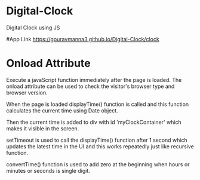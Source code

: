 # Digital-Clock
Digital Clock using JS


#App Link
https://gouravmanna3.github.io/Digital-Clock/clock

# Onload Attribute
Execute a javaScript function immediately after the page is loaded. The onload attribute can be used to check the visitor's browser type and browser version.

When the page is loaded displayTime() function is called and this function calculates the current time using Date object.

Then the current time is added to div with id 'myClockContainer' which makes it visible in the screen.

setTimeout is used to call the displayTime() function after 1 second which updates the latest time in the UI and this works repeatedly just like recursive function.

convertTime() function is used to add zero at the beginning when hours or minutes or seconds is single digit.
